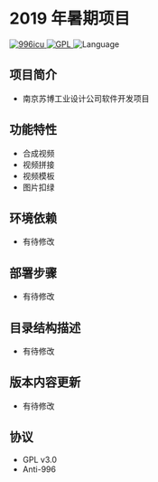 # 2019 年暑期项目

<p>
  <a href="https://github.com/996icu/996.ICU/blob/master/LICENSE">
    <img alt="996icu" src="https://img.shields.io/badge/license-996icu-important.svg?style=plastic">
  </a>
  <a href="https://github.com/VVVVictorJ/Summer-Project/blob/master/LICENSE">
    <img alt="GPL" src="https://img.shields.io/badge/license-GPL(%3E%3D2.0)-green.svg?style=plastic">
  </a>
  <a>
    <img alt="Language" src="https://img.shields.io/badge/language-python-brightgreen.svg?style=plastic">
  </a>
</p>


## 项目简介
- 南京苏博工业设计公司软件开发项目
## 功能特性
- 合成视频
- 视频拼接
- 视频模板
- 图片扣绿
## 环境依赖
- 有待修改
## 部署步骤
- 有待修改
## 目录结构描述
- 有待修改
## 版本内容更新
- 有待修改

## 协议
- GPL v3.0
- Anti-996
